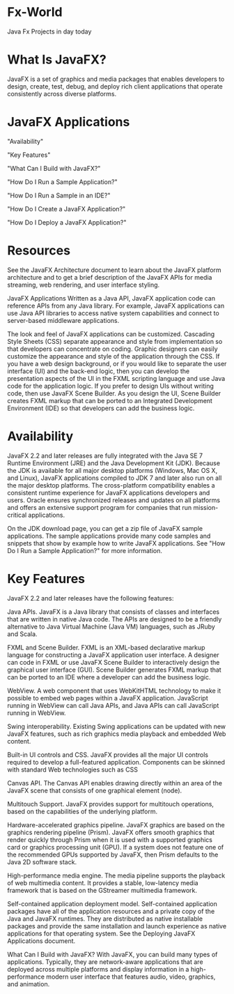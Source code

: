 # Fx-World
Java Fx Projects in day today 

# What Is JavaFX?
JavaFX is a set of graphics and media packages that enables developers to design, create, test, debug, and deploy rich client applications that operate consistently across diverse platforms.

# JavaFX Applications

"Availability"

"Key Features"

"What Can I Build with JavaFX?"

"How Do I Run a Sample Application?"

"How Do I Run a Sample in an IDE?"

"How Do I Create a JavaFX Application?"

"How Do I Deploy a JavaFX Application?"

# Resources

See the JavaFX Architecture document to learn about the JavaFX platform architecture and to get a brief description of the JavaFX APIs for media streaming, web rendering, and user interface styling.

JavaFX Applications
Written as a Java API, JavaFX application code can reference APIs from any Java library. For example, JavaFX applications can use Java API libraries to access native system capabilities and connect to server-based middleware applications.

The look and feel of JavaFX applications can be customized. Cascading Style Sheets (CSS) separate appearance and style from implementation so that developers can concentrate on coding. Graphic designers can easily customize the appearance and style of the application through the CSS. If you have a web design background, or if you would like to separate the user interface (UI) and the back-end logic, then you can develop the presentation aspects of the UI in the FXML scripting language and use Java code for the application logic. If you prefer to design UIs without writing code, then use JavaFX Scene Builder. As you design the UI, Scene Builder creates FXML markup that can be ported to an Integrated Development Environment (IDE) so that developers can add the business logic.

# Availability
JavaFX 2.2 and later releases are fully integrated with the Java SE 7 Runtime Environment (JRE) and the Java Development Kit (JDK). Because the JDK is available for all major desktop platforms (Windows, Mac OS X, and Linux), JavaFX applications compiled to JDK 7 and later also run on all the major desktop platforms. The cross-platform compatibility enables a consistent runtime experience for JavaFX applications developers and users. Oracle ensures synchronized releases and updates on all platforms and offers an extensive support program for companies that run mission-critical applications.

On the JDK download page, you can get a zip file of JavaFX sample applications. The sample applications provide many code samples and snippets that show by example how to write JavaFX applications. See "How Do I Run a Sample Application?" for more information.

# Key Features
JavaFX 2.2 and later releases have the following features:

Java APIs. JavaFX is a Java library that consists of classes and interfaces that are written in native Java code. The APIs are designed to be a friendly alternative to Java Virtual Machine (Java VM) languages, such as JRuby and Scala.

FXML and Scene Builder. FXML is an XML-based declarative markup language for constructing a JavaFX application user interface. A designer can code in FXML or use JavaFX Scene Builder to interactively design the graphical user interface (GUI). Scene Builder generates FXML markup that can be ported to an IDE where a developer can add the business logic.

WebView. A web component that uses WebKitHTML technology to make it possible to embed web pages within a JavaFX application. JavaScript running in WebView can call Java APIs, and Java APIs can call JavaScript running in WebView.

Swing interoperability. Existing Swing applications can be updated with new JavaFX features, such as rich graphics media playback and embedded Web content.

Built-in UI controls and CSS. JavaFX provides all the major UI controls required to develop a full-featured application. Components can be skinned with standard Web technologies such as CSS

Canvas API. The Canvas API enables drawing directly within an area of the JavaFX scene that consists of one graphical element (node).

Multitouch Support. JavaFX provides support for multitouch operations, based on the capabilities of the underlying platform.

Hardware-accelerated graphics pipeline. JavaFX graphics are based on the graphics rendering pipeline (Prism). JavaFX offers smooth graphics that render quickly through Prism when it is used with a supported graphics card or graphics processing unit (GPU). If a system does not feature one of the recommended GPUs supported by JavaFX, then Prism defaults to the Java 2D software stack.

High-performance media engine. The media pipeline supports the playback of web multimedia content. It provides a stable, low-latency media framework that is based on the GStreamer multimedia framework.

Self-contained application deployment model. Self-contained application packages have all of the application resources and a private copy of the Java and JavaFX runtimes. They are distributed as native installable packages and provide the same installation and launch experience as native applications for that operating system. See the Deploying JavaFX Applications document.

What Can I Build with JavaFX?
With JavaFX, you can build many types of applications. Typically, they are network-aware applications that are deployed across multiple platforms and display information in a high-performance modern user interface that features audio, video, graphics, and animation.
